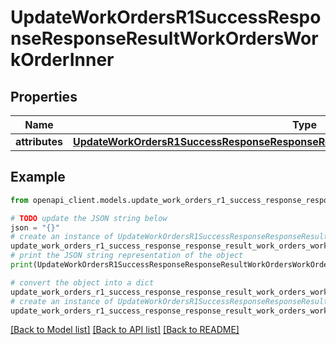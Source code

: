 # UpdateWorkOrdersR1SuccessResponseResponseResultWorkOrdersWorkOrderInner


## Properties

Name | Type | Description | Notes
------------ | ------------- | ------------- | -------------
**attributes** | [**UpdateWorkOrdersR1SuccessResponseResponseResultWorkOrdersWorkOrderInnerAttributes**](UpdateWorkOrdersR1SuccessResponseResponseResultWorkOrdersWorkOrderInnerAttributes.md) |  | 

## Example

```python
from openapi_client.models.update_work_orders_r1_success_response_response_result_work_orders_work_order_inner import UpdateWorkOrdersR1SuccessResponseResponseResultWorkOrdersWorkOrderInner

# TODO update the JSON string below
json = "{}"
# create an instance of UpdateWorkOrdersR1SuccessResponseResponseResultWorkOrdersWorkOrderInner from a JSON string
update_work_orders_r1_success_response_response_result_work_orders_work_order_inner_instance = UpdateWorkOrdersR1SuccessResponseResponseResultWorkOrdersWorkOrderInner.from_json(json)
# print the JSON string representation of the object
print(UpdateWorkOrdersR1SuccessResponseResponseResultWorkOrdersWorkOrderInner.to_json())

# convert the object into a dict
update_work_orders_r1_success_response_response_result_work_orders_work_order_inner_dict = update_work_orders_r1_success_response_response_result_work_orders_work_order_inner_instance.to_dict()
# create an instance of UpdateWorkOrdersR1SuccessResponseResponseResultWorkOrdersWorkOrderInner from a dict
update_work_orders_r1_success_response_response_result_work_orders_work_order_inner_from_dict = UpdateWorkOrdersR1SuccessResponseResponseResultWorkOrdersWorkOrderInner.from_dict(update_work_orders_r1_success_response_response_result_work_orders_work_order_inner_dict)
```
[[Back to Model list]](../README.md#documentation-for-models) [[Back to API list]](../README.md#documentation-for-api-endpoints) [[Back to README]](../README.md)



